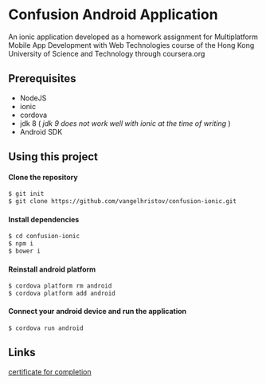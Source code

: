 Confusion Android Application
=============================

An ionic application developed as a homework assignment for Multiplatform Mobile App Development with Web Technologies course of the Hong Kong University of Science and Technology through coursera.org

## Prerequisites
* NodeJS
* ionic
* cordova
* jdk 8 ( _jdk 9 does not work well with ionic at the time of writing_ )
* Android SDK

## Using this project
#### Clone the repository
```bash
$ git init
$ git clone https://github.com/vangelhristov/confusion-ionic.git
```
#### Install dependencies
```bash
$ cd confusion-ionic
$ npm i
$ bower i
```
#### Reinstall android platform
```bash
$ cordova platform rm android
$ cordova platform add android
```
#### Connect your android device and run the application
```vash
$ cordova run android
```

## Links
[certificate for completion](https://www.coursera.org/account/accomplishments/records/67NE3WGR2MDD)